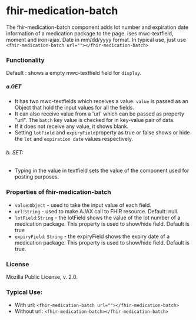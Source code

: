 # fhir-medication-batch

The fhir-medication-batch component adds lot number and expiration date information of a medication package to the page. ises mwc-textfield, moment and iron-ajax. Date in mm/dd/yyyy format. In typical use, just use `<fhir-medication-batch url=""></fhir-medication-batch>`

### Functionality
  Default : shows a empty mwc-textfield field for `display`. 

##### a.GET
 * It has two mwc-textfields which receives a value. `value` is passed as an Object that hold the input values for all the fields.
 * It can also receive value from a 'url' which can be passed as property "url". The `batch` key value is checked for in key-value pair of data.
  * If it does not receive any value, it shows blank.
 * Setting `lotField` and `expiryField`property as true or false shows or hide the `lot` and `expiration date` values respectively.

 ###### b. SET:
 * Typing in the value in textfield sets the value of the component used for posting purposes.

### Properties of fhir-medication-batch
* `value`:`Object` - used to take the input value of each field.
 * `url`:`String` - used to make AJAX call to FHIR resource. Default: null.
 * `lotField`:`String` - the lotField shows the value of the lot number of a medication package. This property is used to show/hide field. Default is true
 * `expiryField`: `String` - the expiryField shows the expiry date of a medication package. This property is used to show/hide field. Default is true.
 
 ### License
 Mozilla Public License, v. 2.0.
 
 ### Typical Use:
 * With url:
 `<fhir-medication-batch url=""></fhir-medication-batch>`
 * Without url:
  `<fhir-medication-batch></fhir-medication-batch>`
